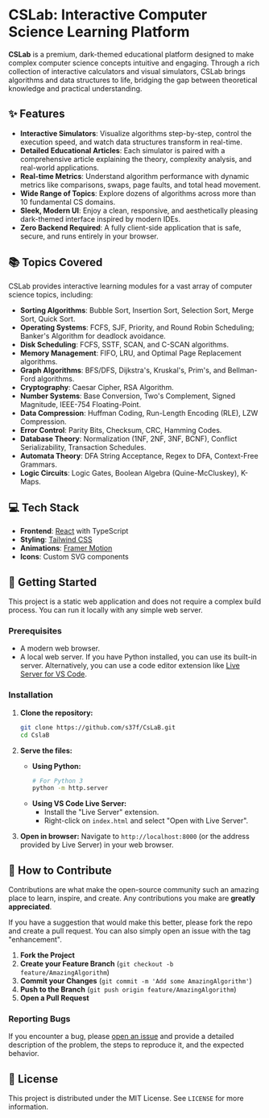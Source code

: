 # CSLab: Interactive Computer Science Learning Platform


**CSLab** is a premium, dark-themed educational platform designed to make complex computer science concepts intuitive and engaging. Through a rich collection of interactive calculators and visual simulators, CSLab brings algorithms and data structures to life, bridging the gap between theoretical knowledge and practical understanding.

## ✨ Features

- **Interactive Simulators**: Visualize algorithms step-by-step, control the execution speed, and watch data structures transform in real-time.
- **Detailed Educational Articles**: Each simulator is paired with a comprehensive article explaining the theory, complexity analysis, and real-world applications.
- **Real-time Metrics**: Understand algorithm performance with dynamic metrics like comparisons, swaps, page faults, and total head movement.
- **Wide Range of Topics**: Explore dozens of algorithms across more than 10 fundamental CS domains.
- **Sleek, Modern UI**: Enjoy a clean, responsive, and aesthetically pleasing dark-themed interface inspired by modern IDEs.
- **Zero Backend Required**: A fully client-side application that is safe, secure, and runs entirely in your browser.

## 📚 Topics Covered

CSLab provides interactive learning modules for a vast array of computer science topics, including:

- **Sorting Algorithms**: Bubble Sort, Insertion Sort, Selection Sort, Merge Sort, Quick Sort.
- **Operating Systems**: FCFS, SJF, Priority, and Round Robin Scheduling; Banker's Algorithm for deadlock avoidance.
- **Disk Scheduling**: FCFS, SSTF, SCAN, and C-SCAN algorithms.
- **Memory Management**: FIFO, LRU, and Optimal Page Replacement algorithms.
- **Graph Algorithms**: BFS/DFS, Dijkstra's, Kruskal's, Prim's, and Bellman-Ford algorithms.
- **Cryptography**: Caesar Cipher, RSA Algorithm.
- **Number Systems**: Base Conversion, Two's Complement, Signed Magnitude, IEEE-754 Floating-Point.
- **Data Compression**: Huffman Coding, Run-Length Encoding (RLE), LZW Compression.
- **Error Control**: Parity Bits, Checksum, CRC, Hamming Codes.
- **Database Theory**: Normalization (1NF, 2NF, 3NF, BCNF), Conflict Serializability, Transaction Schedules.
- **Automata Theory**: DFA String Acceptance, Regex to DFA, Context-Free Grammars.
- **Logic Circuits**: Logic Gates, Boolean Algebra (Quine-McCluskey), K-Maps.

## 💻 Tech Stack

- **Frontend**: [React](https://reactjs.org/) with TypeScript
- **Styling**: [Tailwind CSS](https://tailwindcss.com/)
- **Animations**: [Framer Motion](https://www.framer.com/motion/)
- **Icons**: Custom SVG components

## 🚀 Getting Started

This project is a static web application and does not require a complex build process. You can run it locally with any simple web server.

### Prerequisites

- A modern web browser.
- A local web server. If you have Python installed, you can use its built-in server. Alternatively, you can use a code editor extension like [Live Server for VS Code](https://marketplace.visualstudio.com/items?itemName=ritwickdey.LiveServer).

### Installation

1.  **Clone the repository:**
    ```sh
    git clone https://github.com/s37f/CsLaB.git
    cd CslaB
    ```

2.  **Serve the files:**
    - **Using Python:**
      ```sh
      # For Python 3
      python -m http.server
      ```
    - **Using VS Code Live Server:**
      - Install the "Live Server" extension.
      - Right-click on `index.html` and select "Open with Live Server".

3.  **Open in browser:**
    Navigate to `http://localhost:8000` (or the address provided by Live Server) in your web browser.

## 🤝 How to Contribute

Contributions are what make the open-source community such an amazing place to learn, inspire, and create. Any contributions you make are **greatly appreciated**.

If you have a suggestion that would make this better, please fork the repo and create a pull request. You can also simply open an issue with the tag "enhancement".

1.  **Fork the Project**
2.  **Create your Feature Branch** (`git checkout -b feature/AmazingAlgorithm`)
3.  **Commit your Changes** (`git commit -m 'Add some AmazingAlgorithm'`)
4.  **Push to the Branch** (`git push origin feature/AmazingAlgorithm`)
5.  **Open a Pull Request**

### Reporting Bugs

If you encounter a bug, please [open an issue](https://github.com/s37f/CSLab/issues) and provide a detailed description of the problem, the steps to reproduce it, and the expected behavior.

## 📄 License

This project is distributed under the MIT License. See `LICENSE` for more information.
